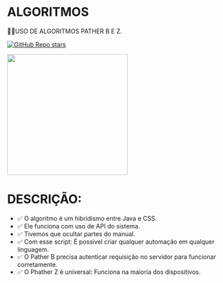 # ALGORITMOS
👨‍⚖️USO DE ALGORITMOS PATHER B E Z.

[![GitHub Repo stars](https://img.shields.io/badge/-REPOSITORIO%20PRIVADO!-red)](https://github.com/VILHALVA)

<img src="https://academy.avast.com/hubfs/New_Avast_Academy/Hackers/Hacker-Thumb-a1.png" align="center" width="280"> <br>

# DESCRIÇÃO:

* ✅ O algoritmo é um hibridismo entre Java e CSS.
* ✅ Ele funciona com uso de API do sistema.
* ✅ Tivemos que ocultar partes do manual.
* ✅ Com esse script: É possível criar qualquer automação em qualquer linguagem.
* ✅ O Pather B precisa autenticar requisição no servidor para funcionar corretamente. 
* ✅ O Phather Z é universal: Funciona na maioria dos dispositivos.

